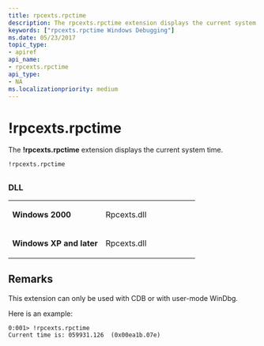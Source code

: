 ```yaml
---
title: rpcexts.rpctime
description: The rpcexts.rpctime extension displays the current system time.
keywords: ["rpcexts.rpctime Windows Debugging"]
ms.date: 05/23/2017
topic_type:
- apiref
api_name:
- rpcexts.rpctime
api_type:
- NA
ms.localizationpriority: medium
---
```


# !rpcexts.rpctime


The **!rpcexts.rpctime** extension displays the current system time.

```dbgcmd
!rpcexts.rpctime 
```

## <span id="ddk__rpcexts_rpctime_dbg"></span><span id="DDK__RPCEXTS_RPCTIME_DBG"></span>


### <span id="DLL"></span><span id="dll"></span>DLL

<table>
<colgroup>
<col width="50%" />
<col width="50%" />
</colgroup>
<tbody>
<tr class="odd">
<td align="left"><p><strong>Windows 2000</strong></p></td>
<td align="left"><p>Rpcexts.dll</p></td>
</tr>
<tr class="even">
<td align="left"><p><strong>Windows XP and later</strong></p></td>
<td align="left"><p>Rpcexts.dll</p></td>
</tr>
</tbody>
</table>

 

Remarks
-------

This extension can only be used with CDB or with user-mode WinDbg.

Here is an example:

```dbgcmd
0:001> !rpcexts.rpctime
Current time is: 059931.126  (0x00ea1b.07e)
```

 

 





